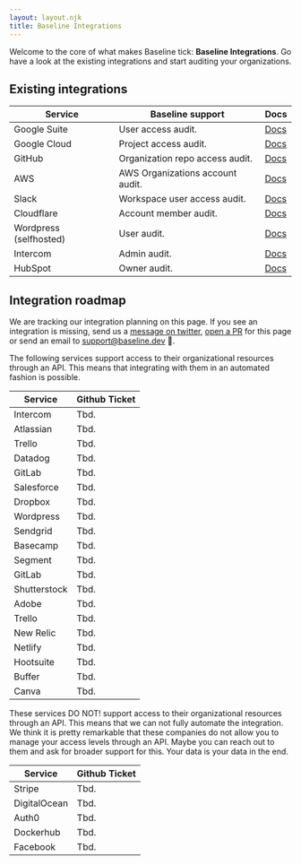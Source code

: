 ```yaml
---
layout: layout.njk
title: Baseline Integrations
---
```


Welcome to the core of what makes Baseline tick: **Baseline Integrations**. 
Go have a look at the existing integrations and start auditing your organizations.

## Existing integrations

| Service                | Baseline support                       | Docs
|------------------------|----------------------------------------|-------------------------------------------------|
| Google Suite           | User access audit.                     | [Docs](/integrations/google.html)               |
| Google Cloud           | Project access audit.                  | [Docs](/integrations/google.html)               |
| GitHub                 | Organization repo access audit.        | [Docs](/integrations/github.html)               |
| AWS                    | AWS Organizations account audit.       | [Docs](/integrations/aws.html)                  |
| Slack                  | Workspace user access audit.           | [Docs](/integrations/slack.html)                |
| Cloudflare             | Account member audit.                  | [Docs](/integrations/cloudflare.html)           |
| Wordpress (selfhosted) | User audit.                            | [Docs](/integrations/wordpress-selfhosted.html) |
| Intercom               | Admin audit.                           | [Docs](/integrations/intercom.html) |
| HubSpot                | Owner audit.                           | [Docs](/integrations/hubspot.html) |

## Integration roadmap

We are tracking our integration planning on this page. 
If you see an integration is missing, send us a [message on twitter](https://twitter.com/baselinehq), [open a PR](https://github.com/baseline-dev/docs/blob/master/src/content/integrations/index.md) for this page or send an email to [support@baseline.dev](mailto:support@baseline.dev) 🙏.

The following services support access to their organizational resources through an API.
This means that integrating with them in an automated fashion is possible.

| Service       | Github Ticket    |
|---------------|------------------|
| Intercom      | Tbd.             |
| Atlassian     | Tbd.             |
| Trello        | Tbd.             |
| Datadog       | Tbd.             |
| GitLab        | Tbd.             |
| Salesforce    | Tbd.             |
| Dropbox       | Tbd.             |
| Wordpress     | Tbd.             |
| Sendgrid      | Tbd.             |
| Basecamp      | Tbd.             |
| Segment       | Tbd.             |
| GitLab        | Tbd.             |
| Shutterstock  | Tbd.             |
| Adobe         | Tbd.             |
| Trello        | Tbd.             |
| New Relic     | Tbd.             |
| Netlify       | Tbd.             |
| Hootsuite     | Tbd.             |
| Buffer        | Tbd.             |
| Canva         | Tbd.             |

These services DO NOT! support access to their organizational resources through an API.
This means that we can not fully automate the integration. 
We think it is pretty remarkable that these companies do not allow you to manage your access levels through an API.
Maybe you can reach out to them and ask for broader support for this. Your data is your data in the end.

| Service       | Github Ticket    |
|---------------|------------------|
| Stripe        | Tbd.             |
| DigitalOcean  | Tbd.             |
| Auth0         | Tbd.             |  
| Dockerhub     | Tbd.             |
| Facebook      | Tbd.             |
